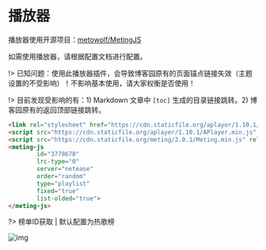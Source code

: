 # 播放器

播放器使用开源项目：[metowolf/MetingJS](https://github.com/metowolf/MetingJS)

如需使用播放器，请根据配置文档进行配置。

!> 已知问题：使用此播放器插件，会导致博客园原有的页面锚点链接失效（主题设置的不受影响）！不影响基本使用，请大家权衡是否使用！

!> 目前发现受影响的有：1) Markdown 文章中 ```[toc]``` 生成的目录链接跳转。2) 博客园原有的返回顶部链接跳转。

```html
<link rel="stylesheet" href="https://cdn.staticfile.org/aplayer/1.10.1/APlayer.min.css">
<script src="https://cdn.staticfile.org/aplayer/1.10.1/APlayer.min.js" rel="prefetch"></script>
<script src="https://cdn.staticfile.org/meting/2.0.1/Meting.min.js" rel="prefetch"></script>
<meting-js
        id="3778678"
        lrc-type="0"
        server="netease"
        order="random"
        type="playlist"
        fixed="true"
        list-olded="true">
</meting-js>
```
?> 榜单ID获取 | 默认配置为热歌榜

![img](https://cdn.jsdelivr.net/gh/wangyang0210/pic/imgs/project/cnblogs/20221217233703.png)
